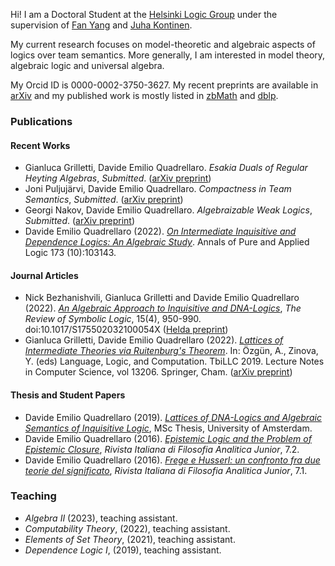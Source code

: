 Hi! I am a Doctoral Student at the [Helsinki Logic Group](https://wiki.helsinki.fi/display/Logic/Home) under the supervision of [Fan Yang](https://sites.google.com/site/fanyanghp/) and [Juha Kontinen](https://www.mv.helsinki.fi/home/jkontine/). 

My current research focuses on model-theoretic and algebraic aspects of logics over team semantics. More generally, I am interested in model theory, algebraic logic and universal algebra.

My Orcid ID is 0000-0002-3750-3627. My recent preprints are available in [arXiv](https://arxiv.org/search/?searchtype=author&query=Quadrellaro%2C+D+E) and my published work is mostly listed in [zbMath](https://zbmath.org/authors/quadrellaro.davide-emilio) and  [dblp](https://dblp.org/pid/317/7843.html).

### Publications
#### Recent Works
- Gianluca Grilletti, Davide Emilio Quadrellaro. _Esakia Duals of Regular Heyting Algebras_, _Submitted_. ([arXiv preprint](https://arxiv.org/abs/2303.11246))
- Joni Puljujärvi, Davide Emilio Quadrellaro. _Compactness in Team Semantics_, _Submitted_. ([arXiv preprint](https://arxiv.org/abs/2212.03677))
- Georgi Nakov, Davide Emilio Quadrellaro. _Algebraizable Weak Logics_, _Submitted_. ([arXiv preprint](https://arxiv.org/abs/2210.06047))
- Davide Emilio Quadrellaro (2022). [_On Intermediate Inquisitive and Dependence Logics: An Algebraic Study_](https://www.sciencedirect.com/science/article/pii/S0168007222000586). Annals of Pure and Applied Logic 173 (10):103143.

#### Journal Articles
- Nick Bezhanishvili, Gianluca Grilletti and Davide Emilio Quadrellaro (2022). [_An Algebraic Approach to Inquisitive and _DNA_-Logics_](https://www.doi.org/10.1017/S175502032100054X), _The Review of Symbolic Logic_, 15(4), 950-990. doi:10.1017/S175502032100054X ([Helda preprint](https://researchportal.helsinki.fi/files/176225977/An_Algebraic_Approach_to_Inquisitive_and_DNA_Logics.pdf))
- Gianluca Grilletti, Davide Emilio Quadrellaro (2022). [_Lattices of Intermediate Theories via Ruitenburg's Theorem_](https://doi.org/10.1007/978-3-030-98479-3_15). In: Özgün, A., Zinova, Y. (eds) Language, Logic, and Computation. TbiLLC 2019. Lecture Notes in Computer Science, vol 13206. Springer, Cham. ([arXiv preprint](https://arxiv.org/abs/2004.00989))

#### Thesis and Student Papers
- Davide Emilio Quadrellaro (2019). [_Lattices of _DNA_-Logics and Algebraic Semantics of Inquisitive Logic_](https://eprints.illc.uva.nl/1722/1/MoL-2019-25.text.pdf), MSc Thesis, University of Amsterdam.
- Davide Emilio Quadrellaro (2016). [_Epistemic Logic and the Problem of Epistemic Closure_](https://riviste.unimi.it/index.php/rifanalitica/article/view/11089), _Rivista Italiana di Filosofia Analitica Junior_, 7.2.
- Davide Emilio Quadrellaro (2016). [_Frege e Husserl: un confronto fra due teorie del significato_](https://riviste.unimi.it/index.php/rifanalitica/article/view/7114), _Rivista Italiana di Filosofia Analitica Junior_, 7.1.

### Teaching
- _Algebra II_ (2023), teaching assistant. 
- _Computability Theory_, (2022), teaching assistant. 
- _Elements of Set Theory_, (2021), teaching assistant. 
- _Dependence Logic I_, (2019), teaching assistant. 
